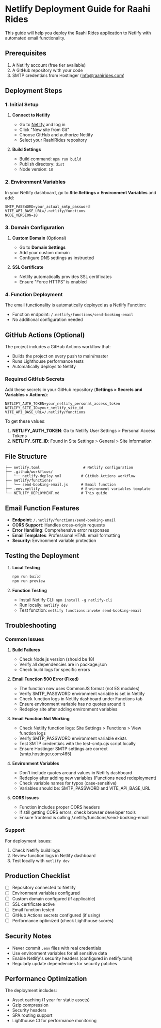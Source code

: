 # Netlify Deployment Guide for Raahi Rides

This guide will help you deploy the Raahi Rides application to Netlify with automated email functionality.

## Prerequisites

1. A Netlify account (free tier available)
2. A GitHub repository with your code
3. SMTP credentials from Hostinger (info@raahirides.com)

## Deployment Steps

### 1. Initial Setup

1. **Connect to Netlify**
   - Go to [Netlify](https://netlify.com) and log in
   - Click "New site from Git"
   - Choose GitHub and authorize Netlify
   - Select your RaahiRides repository

2. **Build Settings**
   - Build command: `npm run build`
   - Publish directory: `dist`
   - Node version: `18`

### 2. Environment Variables

In your Netlify dashboard, go to **Site Settings > Environment Variables** and add:

```
SMTP_PASSWORD=your_actual_smtp_password
VITE_API_BASE_URL=/.netlify/functions
NODE_VERSION=18
```

### 3. Domain Configuration

1. **Custom Domain** (Optional)
   - Go to **Domain Settings**
   - Add your custom domain
   - Configure DNS settings as instructed

2. **SSL Certificate**
   - Netlify automatically provides SSL certificates
   - Ensure "Force HTTPS" is enabled

### 4. Function Deployment

The email functionality is automatically deployed as a Netlify Function:
- Function endpoint: `/.netlify/functions/send-booking-email`
- No additional configuration needed

## GitHub Actions (Optional)

The project includes a GitHub Actions workflow that:
- Builds the project on every push to main/master
- Runs Lighthouse performance tests
- Automatically deploys to Netlify

### Required GitHub Secrets

Add these secrets in your GitHub repository (**Settings > Secrets and Variables > Actions**):

```
NETLIFY_AUTH_TOKEN=your_netlify_personal_access_token
NETLIFY_SITE_ID=your_netlify_site_id
VITE_API_BASE_URL=/.netlify/functions
```

To get these values:
1. **NETLIFY_AUTH_TOKEN**: Go to Netlify User Settings > Personal Access Tokens
2. **NETLIFY_SITE_ID**: Found in Site Settings > General > Site Information

## File Structure

```
├── netlify.toml                    # Netlify configuration
├── .github/workflows/
│   └── netlify-deploy.yml         # GitHub Actions workflow
├── netlify/functions/
│   └── send-booking-email.js      # Email function
├── .env.netlify                   # Environment variables template
└── NETLIFY_DEPLOYMENT.md          # This guide
```

## Email Function Features

- **Endpoint**: `/.netlify/functions/send-booking-email`
- **CORS Support**: Handles cross-origin requests
- **Error Handling**: Comprehensive error responses
- **Email Templates**: Professional HTML email formatting
- **Security**: Environment variable protection

## Testing the Deployment

1. **Local Testing**
   ```bash
   npm run build
   npm run preview
   ```

2. **Function Testing**
   - Install Netlify CLI: `npm install -g netlify-cli`
   - Run locally: `netlify dev`
   - Test function: `netlify functions:invoke send-booking-email`

## Troubleshooting

### Common Issues

1. **Build Failures**
   - Check Node.js version (should be 18)
   - Verify all dependencies are in package.json
   - Check build logs for specific errors

2. **Email Function 500 Error (Fixed)**
   - The function now uses CommonJS format (not ES modules)
   - Verify SMTP_PASSWORD environment variable is set in Netlify
   - Check function logs in Netlify dashboard under Functions tab
   - Ensure environment variable has no quotes around it
   - Redeploy site after adding environment variables

3. **Email Function Not Working**
   - Check Netlify function logs: Site Settings > Functions > View function logs
   - Verify SMTP_PASSWORD environment variable exists
   - Test SMTP credentials with the test-smtp.cjs script locally
   - Ensure Hostinger SMTP settings are correct (smtp.hostinger.com:465)

4. **Environment Variables**
   - Don't include quotes around values in Netlify dashboard
   - Redeploy after adding new variables (Functions need redeployment)
   - Check variable names for typos (case-sensitive)
   - Variables should be: SMTP_PASSWORD and VITE_API_BASE_URL

5. **CORS Issues**
   - Function includes proper CORS headers
   - If still getting CORS errors, check browser developer tools
   - Ensure frontend is calling /.netlify/functions/send-booking-email

### Support

For deployment issues:
1. Check Netlify build logs
2. Review function logs in Netlify dashboard
3. Test locally with `netlify dev`

## Production Checklist

- [ ] Repository connected to Netlify
- [ ] Environment variables configured
- [ ] Custom domain configured (if applicable)
- [ ] SSL certificate active
- [ ] Email function tested
- [ ] GitHub Actions secrets configured (if using)
- [ ] Performance optimized (check Lighthouse scores)

## Security Notes

- Never commit `.env` files with real credentials
- Use environment variables for all sensitive data
- Enable Netlify's security headers (configured in netlify.toml)
- Regularly update dependencies for security patches

## Performance Optimization

The deployment includes:
- Asset caching (1 year for static assets)
- Gzip compression
- Security headers
- SPA routing support
- Lighthouse CI for performance monitoring
